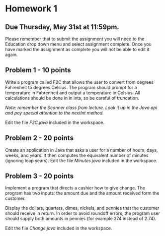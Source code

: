 # Homework 1

## Due Thursday, May 31st at 11:59pm.

Please remember that to submit the assignment you will need to the Education drop down menu and select  assignment complete. Once you have marked the assignment as complete you will not be able to edit it again. 

## Problem 1 - 10 points

Write a program called F2C that allows the user to convert from degrees Fahrenheit to degrees Celsius.  The program should prompt for a temperature in Fahrenheit and output a temperature in Celsius.  All calculations should be done in in ints, so be careful of truncation.

*Note: remember the Scanner class from lecture.  Look it up in the Java api and pay special attention to the nextInt method.*

Edit the file *F2C.java* included in the workspace.

## Problem 2 - 20 points

Create an application in Java that asks a user for a number of hours, days, weeks, and years.  It then computes the equivalent number of minutes (ignoring leap years). Edit the file *Minutes.java* included in the workspace.


## Problem 3 - 20 points

Implement a program that directs a cashier how to give change. The program has two inputs: the amount due and the amount received form the customer.

Display the dollars, quarters, dimes, nickels, and pennies that the customer should receive in return.  In order to avoid roundoff errors, the program user should supply both amounts in pennies (for example 274 instead of 2.74).

Edit the file *Change.java* included in the workspace.
